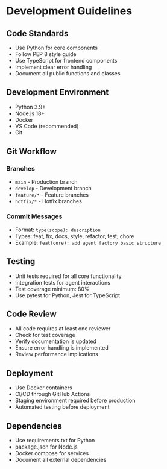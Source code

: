 # Development Guidelines

## Code Standards
- Use Python for core components
- Follow PEP 8 style guide
- Use TypeScript for frontend components
- Implement clear error handling
- Document all public functions and classes

## Development Environment
- Python 3.9+
- Node.js 18+
- Docker
- VS Code (recommended)
- Git

## Git Workflow
### Branches
- `main` - Production branch
- `develop` - Development branch
- `feature/*` - Feature branches
- `hotfix/*` - Hotfix branches

### Commit Messages
- Format: `type(scope): description`
- Types: feat, fix, docs, style, refactor, test, chore
- Example: `feat(core): add agent factory basic structure`

## Testing
- Unit tests required for all core functionality
- Integration tests for agent interactions
- Test coverage minimum: 80%
- Use pytest for Python, Jest for TypeScript

## Code Review
- All code requires at least one reviewer
- Check for test coverage
- Verify documentation is updated
- Ensure error handling is implemented
- Review performance implications

## Deployment
- Use Docker containers
- CI/CD through GitHub Actions
- Staging environment required before production
- Automated testing before deployment

## Dependencies
- Use requirements.txt for Python
- package.json for Node.js
- Docker compose for services
- Document all external dependencies